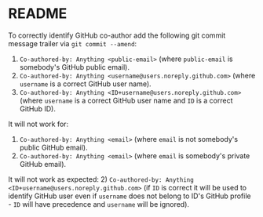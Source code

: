 # README

To correctly identify GitHub co-author add the following git commit message trailer via `` git commit --amend ``:

1) `` Co-authored-by: Anything <public-email> `` (where `public-email` is somebody's GitHub public email).
2) `` Co-authored-by: Anything <username@users.noreply.github.com> `` (where `username` is a correct GitHub user name).
2) `` Co-authored-by: Anything <ID+username@users.noreply.github.com> `` (where `username` is a correct GitHub user name and `ID` is a correct GitHub ID).


It will not work for:
1) `` Co-authored-by: Anything <email> `` (where `email` is not somebody's public GitHub email).
1) `` Co-authored-by: Anything <email> `` (where `email` is somebody's private GitHub email).


It will not work as expected:
2) `` Co-authored-by: Anything <ID+username@users.noreply.github.com> `` (if `ID` is correct it will be used to identify GitHub user even if `username` does not belong to ID's GitHub profile - `ID` will have precedence and `username` will be ignored).
